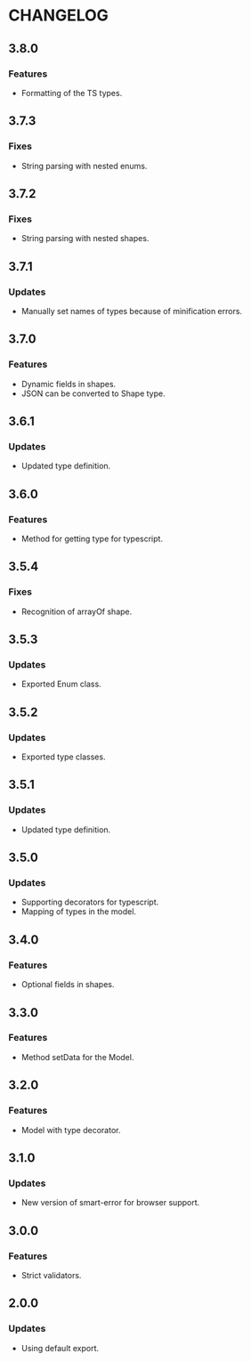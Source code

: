 # CHANGELOG
## 3.8.0
### Features
- Formatting of the TS types.

## 3.7.3
### Fixes 
- String parsing with nested enums.

## 3.7.2
### Fixes
- String parsing with nested shapes.

## 3.7.1
### Updates
- Manually set names of types because of minification errors.

## 3.7.0
### Features
- Dynamic fields in shapes.
- JSON can be converted to Shape type.

## 3.6.1
### Updates
- Updated type definition.

## 3.6.0
### Features
- Method for getting type for typescript.

## 3.5.4
### Fixes
- Recognition of arrayOf shape.

## 3.5.3
### Updates
- Exported Enum class.

## 3.5.2
### Updates
- Exported type classes.

## 3.5.1
### Updates
- Updated type definition.

## 3.5.0
### Updates
- Supporting decorators for typescript.
- Mapping of types in the model.

## 3.4.0
### Features
- Optional fields in shapes.

## 3.3.0
### Features
- Method setData for the Model.

## 3.2.0
### Features
- Model with type decorator.

## 3.1.0
### Updates
- New version of smart-error for browser support.

## 3.0.0
### Features
- Strict validators.

## 2.0.0
### Updates
- Using default export.